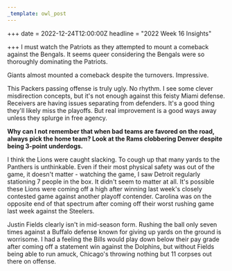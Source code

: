 ```yaml
---
_template: owl_post
---
```



+++
date = 2022-12-24T12:00:00Z
headline = "2022 Week 16 Insights"

+++
I must watch the Patriots as they attempted to mount a comeback against the Bengals. It seems queer considering the Bengals were so thoroughly dominating the Patriots.

Giants almost mounted a comeback despite the turnovers. Impressive.

This Packers passing offense is truly ugly. No rhythm. I see some clever misdirection concepts, but it's not enough against this feisty Miami defense. Receivers are having issues separating from defenders. It's a good thing they'll likely miss the playoffs. But real improvement is a good ways away unless they splurge in free agency.

**Why can I not remember that when bad teams are favored on the road, always pick the home team? Look at the Rams clobbering Denver despite being 3-point underdogs.**

I think the Lions were caught slacking. To cough up that many yards to the Panthers is unthinkable. Even if their most physical safety was out of the game, it doesn't matter - watching the game, I saw Detroit regularly stationing 7 people in the box. It didn't seem to matter at all. It's possible these Lions were coming off a high after winning last week's closely contested game against another playoff contender. Carolina was on the opposite end of that spectrum after coming off their worst rushing game last week against the Steelers.

Justin Fields clearly isn't in mid-season form. Rushing the ball only seven times against a Buffalo defense known for giving up yards on the ground is worrisome. I had a feeling the Bills would play down below their pay grade after coming off a statement win against the Dolphins, but without Fields being able to run amuck, Chicago's throwing nothing but 11 corpses out there on offense.
